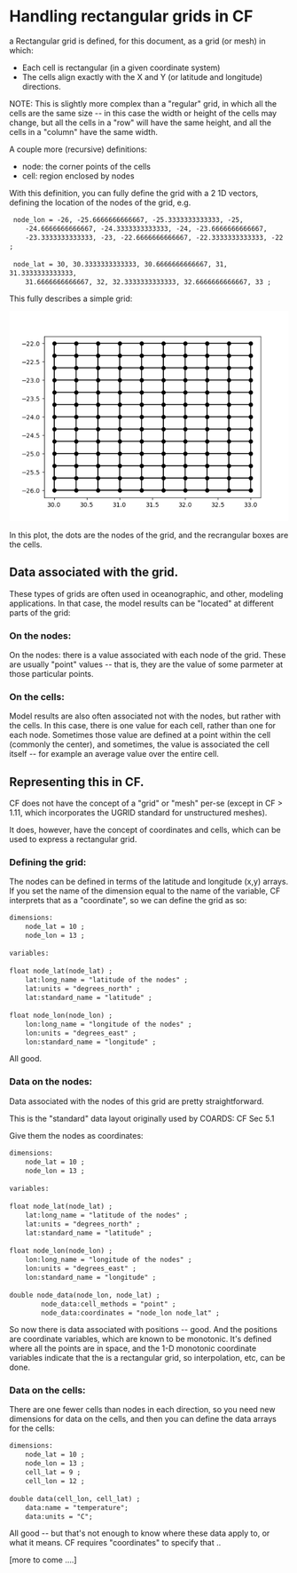 # Handling rectangular grids in CF

a Rectangular grid is defined, for this document, as a grid (or mesh) in which:

- Each cell is rectangular (in a given coordinate system)
- The cells align exactly with the X and Y (or latitude and longitude) directions.

NOTE: This is slightly more complex than a "regular" grid, in which all the cells are the same size -- in this case the width or height of the cells may change, but all the cells in a "row" will have the same height, and all the cells in a "column" have the same width.

A couple more (recursive) definitions:
- node: the corner points of the cells
- cell: region enclosed by nodes

With this definition, you can fully define the grid with a 2 1D vectors, defining the location of the nodes of the grid, e.g.

```
 node_lon = -26, -25.6666666666667, -25.3333333333333, -25,
    -24.6666666666667, -24.3333333333333, -24, -23.6666666666667,
    -23.3333333333333, -23, -22.6666666666667, -22.3333333333333, -22 ;

 node_lat = 30, 30.3333333333333, 30.6666666666667, 31, 31.3333333333333,
    31.6666666666667, 32, 32.3333333333333, 32.6666666666667, 33 ;
```

This fully describes a simple grid:

![plot of rectangular grid](basic_grid.png "rect grid")

In this plot, the dots are the nodes of the grid, and the recrangular boxes are the cells.

## Data associated with the grid.

These types of grids are often used in oceanographic, and other, modeling applications. In that case, the model results can be "located" at different parts of the grid:

### On the nodes:

On the nodes: there is a value associated with each node of the grid.
These are usually "point" values -- that is, they are the value of some parmeter at those particular points.

### On the cells:

Model results are also often associated not with the nodes, but rather with the cells. In this case, there  is one value for each cell, rather than one for each node.
Sometimes those value are defined at a point within the cell (commonly the center),
and sometimes, the value is associated the cell  itself -- for example an average value over the  entire cell.

## Representing this in CF.

CF does not have the concept of a "grid" or "mesh" per-se (except in CF > 1.11, which incorporates the UGRID standard for unstructured meshes).

It does, however, have the concept of coordinates and cells, which can be used to express a rectangular grid.

### Defining the grid:

The nodes can be defined in terms of the latitude and longitude (x,y) arrays. If you set the name of the dimension equal to the name of the variable, CF interprets that as a "coordinate", so we can define the grid as so:

```
dimensions:
    node_lat = 10 ;
    node_lon = 13 ;

variables:

float node_lat(node_lat) ;
    lat:long_name = "latitude of the nodes" ;
    lat:units = "degrees_north" ;
    lat:standard_name = "latitude" ;

float node_lon(node_lon) ;
    lon:long_name = "longitude of the nodes" ;
    lon:units = "degrees_east" ;
    lon:standard_name = "longitude" ;
```

All good.

### Data on the nodes:

Data associated with the nodes of this grid are pretty straightforward.

This is the "standard" data layout originally used by COARDS: CF Sec 5.1

Give them the nodes as coordinates:

```
dimensions:
    node_lat = 10 ;
    node_lon = 13 ;

variables:

float node_lat(node_lat) ;
    lat:long_name = "latitude of the nodes" ;
    lat:units = "degrees_north" ;
    lat:standard_name = "latitude" ;

float node_lon(node_lon) ;
    lon:long_name = "longitude of the nodes" ;
    lon:units = "degrees_east" ;
    lon:standard_name = "longitude" ;

double node_data(node_lon, node_lat) ;
        node_data:cell_methods = "point" ;
        node_data:coordinates = "node_lon node_lat" ;
```

So now there is data associated with positions -- good. And the positions are coordinate variables, which are known to be monotonic. It's defined where all the points are in space, and the 1-D monotonic coordinate variables indicate that the is a rectangular grid, so interpolation, etc, can be done.

### Data on the cells:

There are one fewer cells than nodes in each direction, so you need new dimensions for data on the cells, and then you can define the data arrays for the cells:

```
dimensions:
    node_lat = 10 ;
    node_lon = 13 ;
    cell_lat = 9 ;
    cell_lon = 12 ;

double data(cell_lon, cell_lat) ;
    data:name = "temperature";
    data:units = "C";
```

All good -- but that's not enough to know where these data apply to, or what it means. CF requires "coordinates" to specify that ..

[more to come ....]









